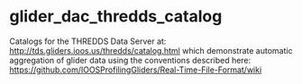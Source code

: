 glider_dac_thredds_catalog
==========================
Catalogs for the THREDDS Data Server at:
http://tds.gliders.ioos.us/thredds/catalog.html
which demonstrate automatic aggregation of glider data using the conventions described here:
https://github.com/IOOSProfilingGliders/Real-Time-File-Format/wiki
